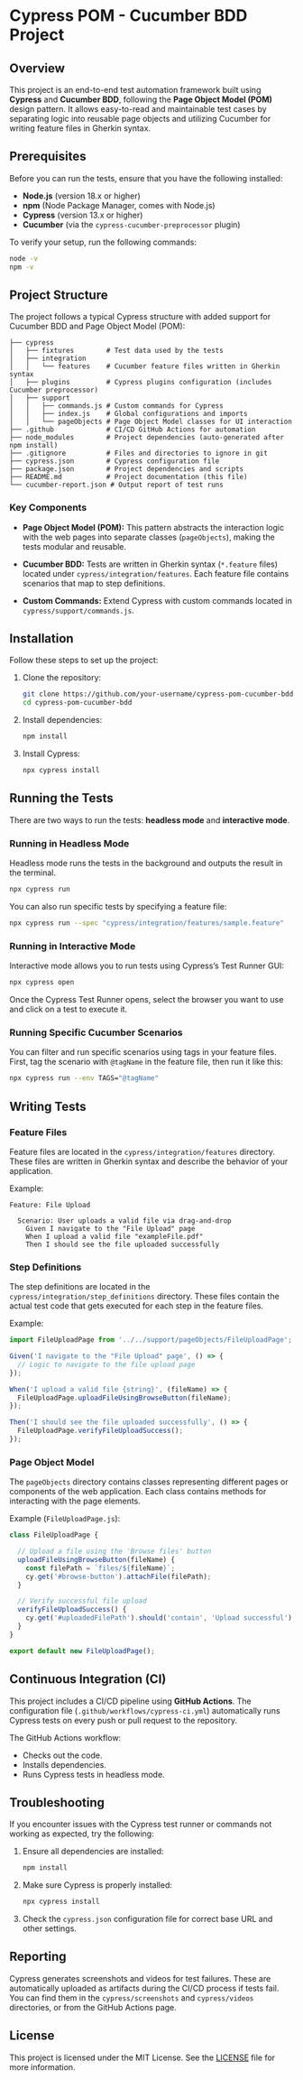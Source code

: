 
# Cypress POM - Cucumber BDD Project

## Overview

This project is an end-to-end test automation framework built using **Cypress** and **Cucumber BDD**, following the **Page Object Model (POM)** design pattern. It allows easy-to-read and maintainable test cases by separating logic into reusable page objects and utilizing Cucumber for writing feature files in Gherkin syntax.

## Prerequisites

Before you can run the tests, ensure that you have the following installed:

- **Node.js** (version 18.x or higher)
- **npm** (Node Package Manager, comes with Node.js)
- **Cypress** (version 13.x or higher)
- **Cucumber** (via the `cypress-cucumber-preprocessor` plugin)

To verify your setup, run the following commands:

```bash
node -v
npm -v
```

## Project Structure

The project follows a typical Cypress structure with added support for Cucumber BDD and Page Object Model (POM):

```plaintext
├── cypress
│   ├── fixtures        # Test data used by the tests
│   ├── integration
│   │   └── features    # Cucumber feature files written in Gherkin syntax
│   ├── plugins         # Cypress plugins configuration (includes Cucumber preprocessor)
│   ├── support
│   │   ├── commands.js # Custom commands for Cypress
│   │   ├── index.js    # Global configurations and imports
│   │   └── pageObjects # Page Object Model classes for UI interaction
├── .github             # CI/CD GitHub Actions for automation
├── node_modules        # Project dependencies (auto-generated after npm install)
├── .gitignore          # Files and directories to ignore in git
├── cypress.json        # Cypress configuration file
├── package.json        # Project dependencies and scripts
├── README.md           # Project documentation (this file)
└── cucumber-report.json # Output report of test runs
```

### Key Components

- **Page Object Model (POM):** This pattern abstracts the interaction logic with the web pages into separate classes (`pageObjects`), making the tests modular and reusable.
  
- **Cucumber BDD:** Tests are written in Gherkin syntax (`*.feature` files) located under `cypress/integration/features`. Each feature file contains scenarios that map to step definitions.

- **Custom Commands:** Extend Cypress with custom commands located in `cypress/support/commands.js`.

## Installation

Follow these steps to set up the project:

1. Clone the repository:

   ```bash
   git clone https://github.com/your-username/cypress-pom-cucumber-bdd.git
   cd cypress-pom-cucumber-bdd
   ```

2. Install dependencies:

   ```bash
   npm install
   ```

3. Install Cypress:

   ```bash
   npx cypress install
   ```

## Running the Tests

There are two ways to run the tests: **headless mode** and **interactive mode**.

### Running in Headless Mode

Headless mode runs the tests in the background and outputs the result in the terminal.

```bash
npx cypress run
```

You can also run specific tests by specifying a feature file:

```bash
npx cypress run --spec "cypress/integration/features/sample.feature"
```

### Running in Interactive Mode

Interactive mode allows you to run tests using Cypress’s Test Runner GUI:

```bash
npx cypress open
```

Once the Cypress Test Runner opens, select the browser you want to use and click on a test to execute it.

### Running Specific Cucumber Scenarios

You can filter and run specific scenarios using tags in your feature files. First, tag the scenario with `@tagName` in the feature file, then run it like this:

```bash
npx cypress run --env TAGS="@tagName"
```

## Writing Tests

### Feature Files

Feature files are located in the `cypress/integration/features` directory. These files are written in Gherkin syntax and describe the behavior of your application.

Example:

```gherkin
Feature: File Upload

  Scenario: User uploads a valid file via drag-and-drop
    Given I navigate to the "File Upload" page
    When I upload a valid file "exampleFile.pdf"
    Then I should see the file uploaded successfully
```

### Step Definitions

The step definitions are located in the `cypress/integration/step_definitions` directory. These files contain the actual test code that gets executed for each step in the feature files.

Example:

```javascript
import FileUploadPage from '../../support/pageObjects/FileUploadPage';

Given('I navigate to the "File Upload" page', () => {
  // Logic to navigate to the file upload page
});

When('I upload a valid file {string}', (fileName) => {
  FileUploadPage.uploadFileUsingBrowseButton(fileName);
});

Then('I should see the file uploaded successfully', () => {
  FileUploadPage.verifyFileUploadSuccess();
});
```

### Page Object Model

The `pageObjects` directory contains classes representing different pages or components of the web application. Each class contains methods for interacting with the page elements.

Example (`FileUploadPage.js`):

```javascript
class FileUploadPage {

  // Upload a file using the 'Browse files' button
  uploadFileUsingBrowseButton(fileName) {
    const filePath = `files/${fileName}`;
    cy.get('#browse-button').attachFile(filePath);
  }

  // Verify successful file upload
  verifyFileUploadSuccess() {
    cy.get('#uploadedFilePath').should('contain', 'Upload successful');
  }
}

export default new FileUploadPage();
```

## Continuous Integration (CI)

This project includes a CI/CD pipeline using **GitHub Actions**. The configuration file (`.github/workflows/cypress-ci.yml`) automatically runs Cypress tests on every push or pull request to the repository.

The GitHub Actions workflow:

- Checks out the code.
- Installs dependencies.
- Runs Cypress tests in headless mode.

## Troubleshooting

If you encounter issues with the Cypress test runner or commands not working as expected, try the following:

1. Ensure all dependencies are installed:

   ```bash
   npm install
   ```

2. Make sure Cypress is properly installed:

   ```bash
   npx cypress install
   ```

3. Check the `cypress.json` configuration file for correct base URL and other settings.

## Reporting

Cypress generates screenshots and videos for test failures. These are automatically uploaded as artifacts during the CI/CD process if tests fail. You can find them in the `cypress/screenshots` and `cypress/videos` directories, or from the GitHub Actions page.

## License

This project is licensed under the MIT License. See the [LICENSE](LICENSE) file for more information.

